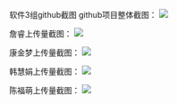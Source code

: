 软件3组github截图
github项目整体截图：
![](https://i.imgur.com/h7iuK2g.png)

詹睿上传量截图：
![](https://i.imgur.com/rFYWZ3F.png)

康金梦上传量截图：
![](https://i.imgur.com/8wNPyr1.png)

韩慧娟上传量截图：
![](https://i.imgur.com/kzV3GVi.png)

陈福萌上传量截图：
![](https://i.imgur.com/saDfUAW.png)
